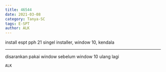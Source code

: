 ```yaml
---
title: 46544
date: 2021-03-08
category: Tanya-SC
tags: E-SPT
author: ALK
---
```


install espt pph 21 singel installer, window 10, kendala

---

disarankan pakai window sebelum window 10 ulang lagi

`ALK`
